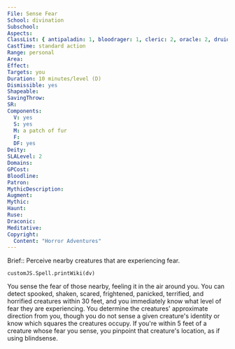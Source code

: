 ```yaml
---
File: Sense Fear
School: divination
Subschool: 
Aspects: 
ClassList: { antipaladin: 1, bloodrager: 1, cleric: 2, oracle: 2, druid: 2, inquisitor: 2, medium: 1, mesmerist: 2, occultist: 2, psychic: 2, ranger: 2, shaman: 2, spiritualist: 2, witch: 2 }
CastTime: standard action
Range: personal
Area: 
Effect: 
Targets: you
Duration: 10 minutes/level (D)
Dismissible: yes
Shapeable: 
SavingThrow: 
SR: 
Components:
  V: yes
  S: yes
  M: a patch of fur
  F: 
  DF: yes
Deity: 
SLALevel: 2
Domains: 
GPCost: 
Bloodline: 
Patron: 
MythicDescription: 
Augment: 
Mythic: 
Haunt: 
Ruse: 
Draconic: 
Meditative: 
Copyright:
  Content: "Horror Adventures"
---
```

Brief:: Perceive nearby creatures that are experiencing fear.

```dataviewjs
customJS.Spell.printWiki(dv)
```

You sense the fear of those nearby, feeling it in the air around you. You can detect spooked, shaken, scared, frightened, panicked, terrified, and horrified creatures within 30 feet, and you immediately know what level of fear they are experiencing. You determine the creatures' approximate direction from you, though you do not sense a given creature's identity or know which squares the creatures occupy. If you're within 5 feet of a creature whose fear you sense, you pinpoint that creature's location, as if using blindsense.
